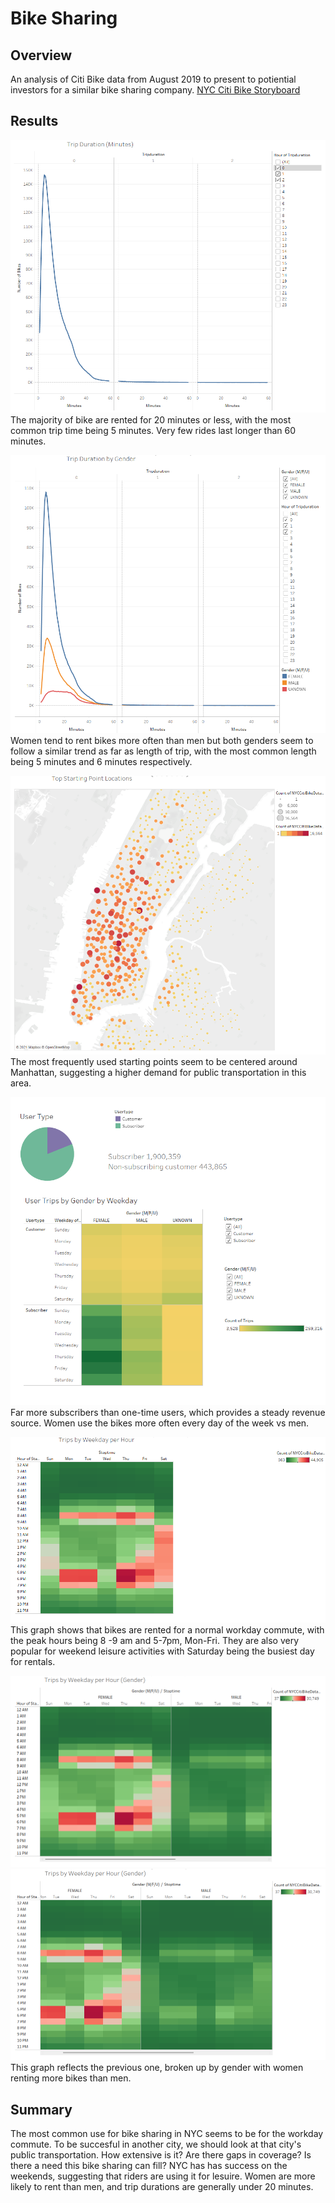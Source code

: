 # Bike Sharing
## Overview
An analysis of Citi Bike data from August 2019 to present to potiential investors for a similar bike sharing company. 
[NYC Citi Bike Storyboard](https://public.tableau.com/app/profile/laura.belnap/viz/NYCCitiBikesharing/NYCCitiBikeChallenge?publish=yes)

## Results
![trip duration](Images/tripDuration.png) 
The majority of bike are rented for 20 minutes or less, with the most common trip time being 5 minutes. Very few rides last longer than 60 minutes. 

![duration by gender](Images/durationGender.png) 
Women tend to rent bikes more often than men but both genders seem to follow a similar trend as far as length of trip, with the most common length being 5 minutes and 6 minutes respectively. 

![top locations](Images/startingPoints.png) 
The most frequently used starting points seem to be centered around Manhattan, suggesting a higher demand for public transportation in this area. 

![user types](Images/userTypes.png) 
Far more subscribers than one-time users, which provides a steady revenue source. Women use the bikes more often every day of the week vs men. 

![trips by weekday](Images/tripsByWeekday.png) 
This graph shows that bikes are rented for a normal workday commute, with the peak hours being 8 -9 am and 5-7pm, Mon-Fri. They are also very popular for weekend leisure activities with Saturday being the busiest day for rentals.

![trips by gender](Images/tripsGender.png) 
![trips by gender 2](Images/tripsGender2.png) 
This graph reflects the previous one, broken up by gender with women renting more bikes than men. 

## Summary 
The most common use for bike sharing in NYC seems to be for the workday commute. To be succesful in another city, we should look at that city's public transportation. How extensive is it? Are there gaps in coverage? Is there a need this bike sharing can fill? NYC has has success on the weekends, suggesting that riders are using it for lesuire. Women are more likely to rent than men, and trip durations are generally under 20 minutes. 
